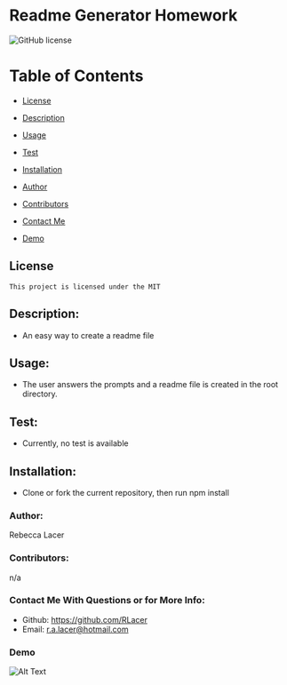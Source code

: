 # Readme Generator Homework
  ![GitHub license](https://img.shields.io/badge/license-MIT-blue.svg)

  # Table of Contents       

* [License](#license)

 * [Description](#description)
 * [Usage](#usage)
 * [Test](#test)
 * [Installation](#installation)
 * [Author](#author)
 * [Contributors](#contributors)
 * [Contact Me](#contact)
 * [Demo](#demo)
 
## License
    
    This project is licensed under the MIT
 
 ## Description:
 * An easy way to create a readme file
 
 ## Usage:
 * The user answers the prompts and a readme file is created in the root directory.
 
 ## Test:
  * Currently, no test is available
 
 
 ## Installation:
 * Clone or fork the current repository, then run npm install
 
 ### Author:
  Rebecca Lacer 
 
 
 ### Contributors:
  n/a
 
 
 ### Contact Me With Questions or for More Info:
 
* Github: https://github.com/RLacer
* Email: r.a.lacer@hotmail.com

### Demo
![Alt Text](assets/readme.gif)
